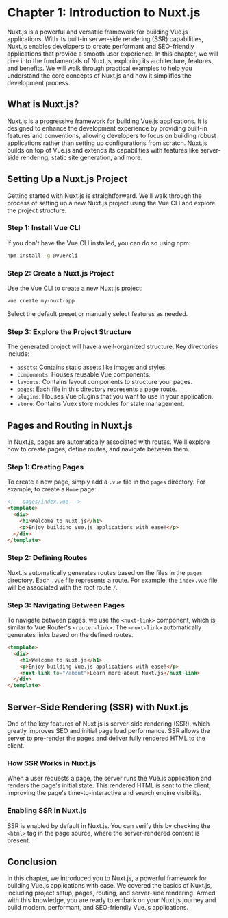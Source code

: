 # Chapter 1: Introduction to Nuxt.js

Nuxt.js is a powerful and versatile framework for building Vue.js applications. With its built-in server-side rendering (SSR) capabilities, Nuxt.js enables developers to create performant and SEO-friendly applications that provide a smooth user experience. In this chapter, we will dive into the fundamentals of Nuxt.js, exploring its architecture, features, and benefits. We will walk through practical examples to help you understand the core concepts of Nuxt.js and how it simplifies the development process.

## What is Nuxt.js?

Nuxt.js is a progressive framework for building Vue.js applications. It is designed to enhance the development experience by providing built-in features and conventions, allowing developers to focus on building robust applications rather than setting up configurations from scratch. Nuxt.js builds on top of Vue.js and extends its capabilities with features like server-side rendering, static site generation, and more.

## Setting Up a Nuxt.js Project

Getting started with Nuxt.js is straightforward. We'll walk through the process of setting up a new Nuxt.js project using the Vue CLI and explore the project structure.

### Step 1: Install Vue CLI

If you don't have the Vue CLI installed, you can do so using npm:

```bash
npm install -g @vue/cli
```

### Step 2: Create a Nuxt.js Project

Use the Vue CLI to create a new Nuxt.js project:

```bash
vue create my-nuxt-app
```

Select the default preset or manually select features as needed.

### Step 3: Explore the Project Structure

The generated project will have a well-organized structure. Key directories include:

- `assets`: Contains static assets like images and styles.
- `components`: Houses reusable Vue components.
- `layouts`: Contains layout components to structure your pages.
- `pages`: Each file in this directory represents a page route.
- `plugins`: Houses Vue plugins that you want to use in your application.
- `store`: Contains Vuex store modules for state management.

## Pages and Routing in Nuxt.js

In Nuxt.js, pages are automatically associated with routes. We'll explore how to create pages, define routes, and navigate between them.

### Step 1: Creating Pages

To create a new page, simply add a `.vue` file in the `pages` directory. For example, to create a `Home` page:

```html
<!-- pages/index.vue -->
<template>
  <div>
    <h1>Welcome to Nuxt.js</h1>
    <p>Enjoy building Vue.js applications with ease!</p>
  </div>
</template>
```

### Step 2: Defining Routes

Nuxt.js automatically generates routes based on the files in the `pages` directory. Each `.vue` file represents a route. For example, the `index.vue` file will be associated with the root route `/`.

### Step 3: Navigating Between Pages

To navigate between pages, we use the `<nuxt-link>` component, which is similar to Vue Router's `<router-link>`. The `<nuxt-link>` automatically generates links based on the defined routes.

```html
<template>
  <div>
    <h1>Welcome to Nuxt.js</h1>
    <p>Enjoy building Vue.js applications with ease!</p>
    <nuxt-link to="/about">Learn more about Nuxt.js</nuxt-link>
  </div>
</template>
```

## Server-Side Rendering (SSR) with Nuxt.js

One of the key features of Nuxt.js is server-side rendering (SSR), which greatly improves SEO and initial page load performance. SSR allows the server to pre-render the pages and deliver fully rendered HTML to the client.

### How SSR Works in Nuxt.js

When a user requests a page, the server runs the Vue.js application and renders the page's initial state. This rendered HTML is sent to the client, improving the page's time-to-interactive and search engine visibility.

### Enabling SSR in Nuxt.js

SSR is enabled by default in Nuxt.js. You can verify this by checking the `<html>` tag in the page source, where the server-rendered content is present.

## Conclusion

In this chapter, we introduced you to Nuxt.js, a powerful framework for building Vue.js applications with ease. We covered the basics of Nuxt.js, including project setup, pages, routing, and server-side rendering. Armed with this knowledge, you are ready to embark on your Nuxt.js journey and build modern, performant, and SEO-friendly Vue.js applications.

